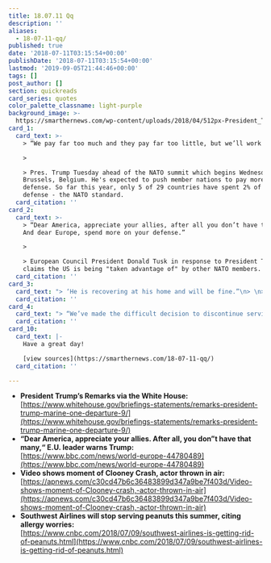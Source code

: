 ```yaml
---
title: 18.07.11 Qq
description: ''
aliases:
  - 18-07-11-qq/
published: true
date: '2018-07-11T03:15:54+00:00'
publishDate: '2018-07-11T03:15:54+00:00'
lastmod: '2019-09-05T21:44:46+00:00'
tags: []
post_author: []
section: quickreads
card_series: quotes
color_palette_classname: light-purple
background_image: >-
  https://smarthernews.com/wp-content/uploads/2018/04/512px-President_Trump_gives_remarks_at_the_National_Rifle_Association_Leadership_Forum.png
card_1:
  card_text: >-
    > “We pay far too much and they pay far too little, but we’ll work it out.”

    > 

    > Pres. Trump Tuesday ahead of the NATO summit which begins Wednesday in
    Brussels, Belgium. He's expected to push member nations to pay more on
    defense. So far this year, only 5 of 29 countries have spent 2% of GDP on
    defense - the NATO standard.
  card_citation: ''
card_2:
  card_text: >-
    > “Dear America, appreciate your allies, after all you don’t have that many.
    And dear Europe, spend more on your defense.”

    > 

    > European Council President Donald Tusk in response to President Trump's
    claims the US is being "taken advantage of" by other NATO members.
  card_citation: ''
card_3:
  card_text: "> ‘He is recovering at his home and will be fine.”\n> \n> George Clooney's spokesman Stan Rosenfield after the actor slammed his motorbike into an oncoming car that turned suddenly into his lane on the Italian island of Sardinia. Clooney was thrown several yards in the air. The 57-year-old was heading to a film set when the accident happened."
  card_citation: ''
card_4:
  card_text: "> “We’ve made the difficult decision to discontinue serving peanuts on all flights…”\n> \n> Citing allergy concerns, Southwest Airlines announced it will stop serving peanuts on all flights starting August 1st. Severe allergic reactions to food are the cause of 150 deaths a year in the US & 2,000 hospitalizations, according to the FDA."
  card_citation: ''
card_10:
  card_text: |-
    Have a great day!

    [view sources](https://smarthernews.com/18-07-11-qq/)
  card_citation: ''

---
```

*   **President Trump’s Remarks via the White House:**  
    [https://www.whitehouse.gov/briefings-statements/remarks-president-trump-marine-one-departure-9/](https://www.whitehouse.gov/briefings-statements/remarks-president-trump-marine-one-departure-9/)
*   **“Dear America, appreciate your allies. After all, you don”t have that many,“ E.U. leader warns Trump:**  
    [https://www.bbc.com/news/world-europe-44780489](https://www.bbc.com/news/world-europe-44780489)
*   **Video shows moment of Clooney Crash, actor thrown in air:**  
    [https://apnews.com/c30cd47b6c36483899d347a9be7f403d/Video-shows-moment-of-Clooney-crash,-actor-thrown-in-air](https://apnews.com/c30cd47b6c36483899d347a9be7f403d/Video-shows-moment-of-Clooney-crash,-actor-thrown-in-air)
*   **Southwest Airlines will stop serving peanuts this summer, citing allergy worries:**  
    [https://www.cnbc.com/2018/07/09/southwest-airlines-is-getting-rid-of-peanuts.html](https://www.cnbc.com/2018/07/09/southwest-airlines-is-getting-rid-of-peanuts.html)